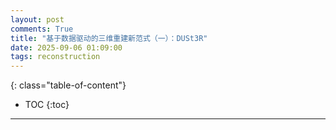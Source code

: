 ```yaml
---
layout: post
comments: True
title: "基于数据驱动的三维重建新范式（一）：DUSt3R"
date: 2025-09-06 01:09:00
tags: reconstruction
---
```


<!--more-->

{: class="table-of-content"}
* TOC
{:toc}

---


